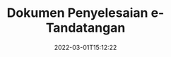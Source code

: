 ---
############################# Static ############################
layout: "product"
date: 2022-03-01T15:12:22
draft: false
#operation: 
#signaturetype: 
#fileformat: 
#productName: Java
lang: ms
#productCode: java
#otherformats: 
#breadcrumb: Put  signature on  for Java
product: "Signature"
product_tag: "signature"

############################# Head ############################
head_title: ".NET, Java, Cloud API & Apl Tandatangan Dokumen Dalam Talian"
head_description: "Dapatkan penyelesaian e-tandatangan dokumen semua-dalam-satu untuk .NET, Java dan aplikasi berasaskan awan. Tandatangani format dokumen biasa dalam talian menggunakan ciri seret dan lepas mudah"

############################# Header ############################
title: "Dokumen Penyelesaian e-Tandatangan"
description: "Tandatangani dokumen dan imej digital pada mana-mana platform menggunakan API fleksibel dan penyelesaian berasaskan aplikasi kami untuk pengaturcara dan pengguna akhir."

############################# APIs ###############################
apis:
  enable: true

  api:
    # api loop
    - title: "GroupDocs.Signature High Code APIs Include"
      link: "/signature/"
      label: "Lihat Semua API Kod Tinggi"
      api_product:
        # api_product loop
        - link: "/signature/net/"
          img_alt: "GroupDocs.Signature for .NET"
          image: "/border/groupdocs-signature-net.svg"
          product: "GroupDocs.Signature for"
          platform: ".NET"
          content: "API .NET asli untuk menambah, mencari dan mengesahkan jenis tandatangan digital yang paling popular pada Microsoft Office, PDF, imej dan pelbagai format lain dalam aplikasi .NET."

        # api_product loop
        - link: "/signature/java/"
          img_alt: "GroupDocs.Signature for Java"
          image: "/border/groupdocs-signature-java.svg"
          product: "GroupDocs.Signature for"
          platform: "Java"
          content: "Memperkasakan aplikasi Java dengan keupayaan eSignature untuk menandatangani pelbagai dokumen & imej secara digital pada mana-mana sistem pengendalian dengan JDK dipasang."

        # api_product loop
        - link: "/signature/nodejs-java/"
          img_alt: "GroupDocs.Signature for Node.js via Java"
          image: "/border/groupdocs-signature-nodejs-java.svg"
          product: "GroupDocs.Signature for"
          platform: "Node.js"
          content: "Penyelesaian Node.js kami memanjangkan aplikasi perniagaan anda dengan tandatangan digital. Letakkan tandatangan elektronik pada dokumen popular & format imej dengan mudah."

    # api loop
    - title: "GroupDocs.Signature API Kod Rendah Termasuk"
      link: "https://products.groupdocs.cloud/signature"
      label: "Lihat Semua API Kod Rendah"
      api_product:
        # api_product loop
        - link: "https://products.groupdocs.cloud/signature/curl"
          img_alt: "GroupDocs.Signature Cloud for cURL"
          image: "https://www.groupdocs.cloud/templates/groupdocscloud/images/sdk/272x272/groupdocs_signature-for-curl.png"
          product: "GroupDocs.Signature"
          platform: "Cloud for cURL"
          content: "Bekerja dengan API tandatangan dokumen CURL RESTful untuk menambah & memanipulasi jenis tandatangan yang berbeza dalam semua format dokumen popular termasuk PDF, Word, Excel & imej."

        # api_product loop
        - link: "https://products.groupdocs.cloud/signature/net"
          img_alt: "GroupDocs.Signature Cloud SDK for .NET"
          image: "https://www.groupdocs.cloud/templates/groupdocscloud/images/sdk/272x272/groupdocs_signature-for-net.png"
          product: "GroupDocs.Signature"
          platform: "Cloud SDK for .NET"
          content: "Gunakan API RESTful e-tandatangan dengan mudah dengan .NET SDK untuk mengurus tandatangan digital dalam beberapa format dokumen dalam aplikasi .NET."

        # api_product loop
        - link: "https://products.groupdocs.cloud/signature/java"
          img_alt: "GroupDocs.Signature Cloud SDK for Java"
          image: "https://www.groupdocs.cloud/templates/groupdocscloud/images/sdk/272x272/groupdocs_signature-for-java.png"
          product: "GroupDocs.Signature"
          platform: "Cloud SDK for Java"
          content: "Laksanakan ciri tandatangan dokumen lanjutan dalam aplikasi java anda dengan SDK tandatangan dokumen yang direka khas untuk Java."

    # api loop
    - title: "GroupDocs.Signature No Code Apps Include"
      link: "https://products.groupdocs.app/signature"
      label: "Lihat Semua Apl Tanpa Kod"
      api_product:
        # api_product loop
        - link: "https://products.groupdocs.app/signature/total"
          img_alt: "GroupDocs.Signature Total"
          image: "https://www.aspose.cloud/templates/asposeapp/images/products/logo/aspose_signature-app.png"
          product: "GroupDocs.Signature"
          platform: "Total"
          content: "Tandatangani fail Microsoft Word, Excel, PowerPoint, Visio & PDF dengan teks, imej, Kod Bar atau Kod QR."

        # api_product loop
        - link: "https://products.groupdocs.app/signature/docx"
          img_alt: "GroupDocs.Signature DOCX"
          image: "https://www.aspose.cloud/templates/groupdocsapp/images/products/logo/groupdocs_words-app.png"
          product: "GroupDocs.Signature"
          platform: "DOCX"
          content: "Tandatangan dokumen Word secara digital dalam talian terus dari penyemak imbas anda secara percuma."

        # api_product loop
        - link: "https://products.groupdocs.app/signature/pdf"
          img_alt: "GroupDocs.Signature PDF"
          image: "https://www.aspose.cloud/templates/groupdocsapp/images/products/logo/groupdocs_pdf-app.png"
          product: "GroupDocs.Signature"
          platform: "PDF"
          content: "e-Tandatangani fail PDF menggunakan teks, imej atau kod bar dari dalam mana-mana pelayar web."

############################# Back to top ###############################
back_to_top:
  enable: true
---